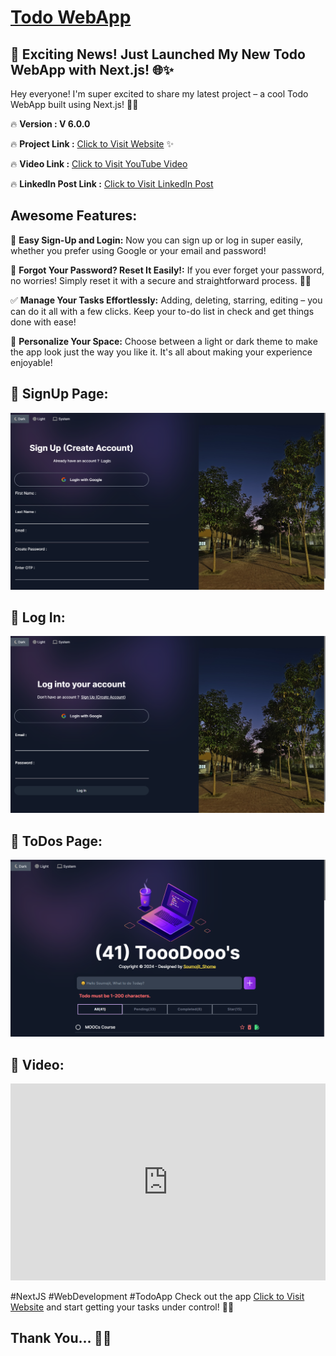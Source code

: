 # [Todo WebApp](https://soumojit-nextjs-todoapp.vercel.app/)

## 🎉 Exciting News! Just Launched My New Todo WebApp with Next.js! 🌐✨

Hey everyone! I'm super excited to share my latest project – a cool Todo WebApp built using Next.js! 🚀✨

🔥 **Version : V 6.0.0**

🔥 **Project Link :** [Click to Visit Website](https://mytodosweb.vercel.app/) ✨

🔥 **Video Link :** [Click to Visit YouTube Video](https://youtu.be/q7iVh5_YvvM?si=WF-m_4ozf2oIb3C9)

🔥 **LinkedIn Post Link :** [Click to Visit LinkedIn Post](https://www.linkedin.com/posts/soumojit-shome_nextjs-webdevelopment-todoapp-activity-7139666822068420608-aduq?utm_source=share&utm_medium=member_desktop)



## Awesome Features:

🔐 **Easy Sign-Up and Login:** Now you can sign up or log in super easily, whether you prefer using Google or your email and password!

🔑 **Forgot Your Password? Reset It Easily!:** If you ever forget your password, no worries! Simply reset it with a secure and straightforward process. 🤝🔑

✅ **Manage Your Tasks Effortlessly:** Adding, deleting, starring, editing – you can do it all with a few clicks. Keep your to-do list in check and get things done with ease!

🎨 **Personalize Your Space:** Choose between a light or dark theme to make the app look just the way you like it. It's all about making your experience enjoyable!



## 🚀 SignUp Page:
![Sign Up Page](./assets/signup.png)


## 🚀 Log In:
![Log In](./assets/login.png)

## 🚀 ToDos Page:
![ToDos Page](./assets/todos.png)



## 🚀 Video:

<iframe width="100%" height="315" src="https://www.youtube.com/embed/q7iVh5_YvvM?si=6hFi2c_Z_eodaGw6" title="YouTube video player" frameborder="0" allow="accelerometer; autoplay; clipboard-write; encrypted-media; gyroscope; picture-in-picture; web-share" allowfullscreen></iframe>


#NextJS #WebDevelopment #TodoApp
Check out the app [Click to Visit Website](https://mytodosweb.vercel.app/) and start getting your tasks under control! 🌟🚀


## **Thank You...** 🙂🤗